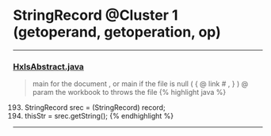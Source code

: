 # StringRecord @Cluster 1 (getoperand, getoperation, op)

***

### [HxlsAbstract.java](https://searchcode.com/codesearch/view/68613461/)
> main for the document , or main if the file is null ( { @ link # , } ) @ param the workbook to throws the file 
{% highlight java %}
193. StringRecord srec = (StringRecord) record;
194. thisStr = srec.getString();
{% endhighlight %}

***


